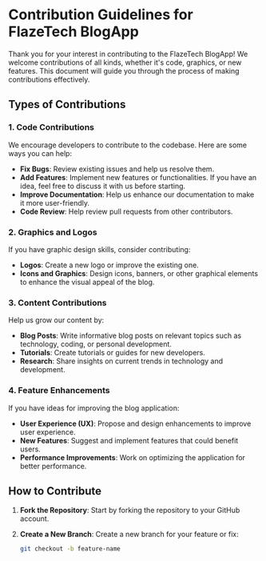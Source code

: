 # Contribution Guidelines for FlazeTech BlogApp

Thank you for your interest in contributing to the FlazeTech BlogApp! We welcome contributions of all kinds, whether it's code, graphics, or new features. This document will guide you through the process of making contributions effectively.

## Types of Contributions

### 1. **Code Contributions**
We encourage developers to contribute to the codebase. Here are some ways you can help:

- **Fix Bugs**: Review existing issues and help us resolve them.
- **Add Features**: Implement new features or functionalities. If you have an idea, feel free to discuss it with us before starting.
- **Improve Documentation**: Help us enhance our documentation to make it more user-friendly.
- **Code Review**: Help review pull requests from other contributors.

### 2. **Graphics and Logos**
If you have graphic design skills, consider contributing:

- **Logos**: Create a new logo or improve the existing one.
- **Icons and Graphics**: Design icons, banners, or other graphical elements to enhance the visual appeal of the blog.

### 3. **Content Contributions**
Help us grow our content by:

- **Blog Posts**: Write informative blog posts on relevant topics such as technology, coding, or personal development.
- **Tutorials**: Create tutorials or guides for new developers.
- **Research**: Share insights on current trends in technology and development.

### 4. **Feature Enhancements**
If you have ideas for improving the blog application:

- **User Experience (UX)**: Propose and design enhancements to improve user experience.
- **New Features**: Suggest and implement features that could benefit users.
- **Performance Improvements**: Work on optimizing the application for better performance.

## How to Contribute

1. **Fork the Repository**: Start by forking the repository to your GitHub account.
   
2. **Create a New Branch**: Create a new branch for your feature or fix:
   ```bash
   git checkout -b feature-name

